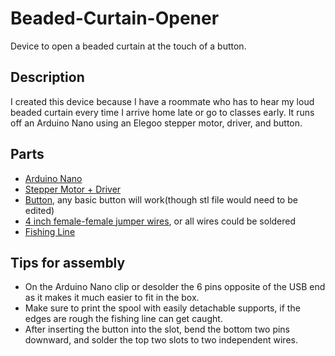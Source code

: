 # Beaded-Curtain-Opener
Device to open a beaded curtain at the touch of a button.

## Description

I created this device because I have a roommate who has to hear my loud beaded curtain every time I arrive home late or go to classes early. It runs off an Arduino Nano using an Elegoo stepper motor, driver, and button.

## Parts

- [Arduino Nano](https://www.amazon.com/LAFVIN-Board-ATmega328P-Micro-Controller-Arduino/dp/B07G99NNXL/ref=sr_1_3?crid=2H5P3CA03PYLH&keywords=arduino+nano&qid=1699939818&s=industrial&sprefix=arduino+nano%2Cindustrial%2C117&sr=1-3)
- [Stepper Motor + Driver](https://www.amazon.com/4-Phase-Stepper-ULN2003-Machinery-Raspberry/dp/B07VPD4KJD/ref=asc_df_B07VPD4KJD/?tag=hyprod-20&linkCode=df0&hvadid=658091672608&hvpos=&hvnetw=g&hvrand=17295055902476122474&hvpone=&hvptwo=&hvqmt=&hvdev=c&hvdvcmdl=&hvlocint=&hvlocphy=9011699&hvtargid=pla-2084834254234&psc=1)
- [Button](https://www.amazon.com/Gikfun-6x6x5mm-Switch-Button-Arduino/dp/B00R17XUFC/ref=sr_1_4?crid=2R95K0XU8I6FZ&keywords=arduino+button&qid=1699939734&s=industrial&sprefix=arduino+button%2Cindustrial%2C127&sr=1-4), any basic button will work(though stl file would need to be edited)
- [4 inch female-female jumper wires](https://www.amazon.com/LAFVIN-Board-ATmega328P-Micro-Controller-Arduino/dp/B07G99NNXL/ref=sr_1_3?crid=2H5P3CA03PYLH&keywords=arduino+nano&qid=1699939818&s=industrial&sprefix=arduino+nano%2Cindustrial%2C117&sr=1-3), or all wires could be soldered
- [Fishing Line](https://www.amazon.com/dp/B000KKUO8S?ref=ppx_yo2ov_dt_b_product_details&th=1)

## Tips for assembly
- On the Arduino Nano clip or desolder the 6 pins opposite of the USB end as it makes it much easier to fit in the box.
- Make sure to print the spool with easily detachable supports, if the edges are rough the fishing line can get caught.
- After inserting the button into the slot, bend the bottom two pins downward, and solder the top two slots to two independent wires.
